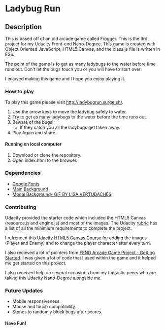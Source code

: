 Ladybug Run
=============================== 

## Description

This is based off of an old arcade game called Frogger. This is the 3rd project for my Udacity Front-end Nano-Degree. This game is created with Object Oriented JavaScript, HTML5 Canvas, and the class.js file is written in ES6.

The point of the game is to get as many ladybugs to the water before time runs out. Don't let the bugs touch you or you will have to start over.

I enjoyed making this game and I hope you enjoy playing it.

### How to play

To play this game please visit http://ladybugrun.surge.sh/.

1.  Use the arrow keys to move the ladybug safely to water.
2.  Try to get as many ladybugs to the water before the time runs out.
3.  Beware of the bugs!:
    - If they catch you all the ladybugs get taken away.
4.  Play Again and share.

#### Running on local computer

1.  Download or clone the repository.
2.  Open index.html to the browser.

### Dependencies

- [Google Fonts](https://fonts.google.com/specimen/Quantico)
- [Main Background](https://giphy.com/gifs/grass-PwQnHPEX2IkZa)
- [Modal Background- GIF BY LISA VERTUDACHES](https://giphy.com/gifs/dance-lady-bug-beetle-26AHOxXnbPaPlImWc)

### Contributing

Udacity provided the starter code which included the HTML5 Canvas (resource.js and engine.js) and most of the images.
The Udacity [rubric](https://review.udacity.com/#!/projects/2696458597/rubric) has a list of all the minimium requirements to complete the project.

I refrenced this [Udacity HTML5 Canvas Course](https://www.udacity.com/course/html5-canvas--ud292) for adding the images (Player and Enemy) and to change the player character after every turn.

I also recieved a lot of pointers from [FEND Arcade Game Project - Getting Started](https://zoom.us/recording/play/aulotDlzKFegQFIJTaTzKgWvNkVsYtlwO454vL1UPE1Cm6lOUBQCtfVurPOIAGAS?startTime=1529542978000). I was given a lot of code that I used within the game and it helped me get started on this project.

I also received help on several occasions from my fantastic peers who are taking
this Udacity Nano-Degree alongside me.

### Future Updates

- Mobile responsiveness.
- Mouse and touch compatibility.
- Stones to randomly block bugs after scores.

#### Have Fun!
